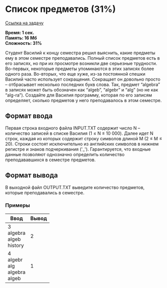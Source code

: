 <h1 class="title">Список предметов (31%)</h1>
<p><a href="https://acmp.ru/index.asp?main=task&id_task=769" target="_blank">Ссылка на задачу</a></p>
<p><b>Время: 1 сек.<br>Память: 16 Мб<br>Сложность: 31%</b></p>
<p>Студент Василий к концу семестра решил выяснить, какие предметы ему в этом семестре преподавались. Полный список предметов есть в его записях, но при их просмотре возникли две серьезные трудности. Во-первых, некоторые предметы упоминаются в этих записях более одного раза. Во-вторых, что еще хуже, из-за постоянной спешки Василий часто использует сокращения. Сокращает он довольно просто – отбрасывает несколько последних букв слова. Так, предмет “algebra” в записях может быть обозначен как “algeb”, “algebr” и “alg” (но не как “alg-ra”). Создайте для Василия программу, которая по его записям определяет, сколько предметов у него преподавалось в этом семестре.</p>
<h2>Формат ввода</h2>
<p>Первая строка входного файла INPUT.TXT содержит число N – количество записей в списке Василия (1 ≤ N ≤ 10 000). Далее идет N строк, каждая из которых содержит строку символов длиной M (2 ≤ M ≤ 20). Строки состоят исключительно из английских символов в нижнем регистре и знаков подчеркивания ('_'). Гарантируется, что входные данные позволяют однозначно определить количество преподававшихся в семестре предметов.</p>
<h2>Формат вывода</h2>
<p>В выходной файл OUTPUT.TXT выведите количество предметов, которые преподавались в семестре.</p>
<h3>Примеры</h3>
<table class="sample-tests">
  <thead>
     <tr>
        <th>Ввод</th>
        <th>Вывод</th>
     </tr>
  </thead>
  <tbody>
     <tr>
        <td>3<br>
            algebra<br>
            algeb<br>
            history</td>
        <td>2</td>
     </tr>
     <tr>
         <td>4<br>
             algebr<br>
             alg<br>
             algebra<br>
             algeb</td>
         <td>1</td>
      </tr>
  </tbody>
</table>